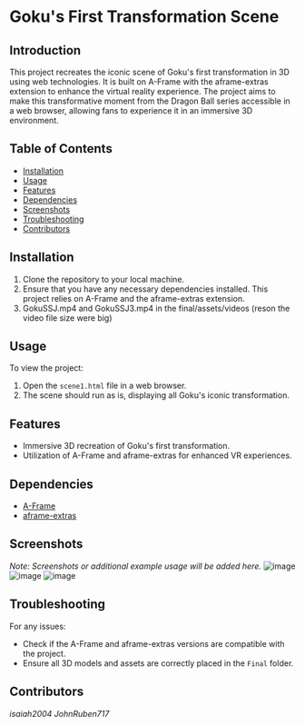 # Goku's First Transformation Scene

## Introduction

This project recreates the iconic scene of Goku's first transformation in 3D using web technologies. It is built on A-Frame with the aframe-extras extension to enhance the virtual reality experience. The project aims to make this transformative moment from the Dragon Ball series accessible in a web browser, allowing fans to experience it in an immersive 3D environment.

## Table of Contents
- [Installation](#installation)
- [Usage](#usage)
- [Features](#features)
- [Dependencies](#dependencies)
- [Screenshots](#screenshots)
- [Troubleshooting](#troubleshooting)
- [Contributors](#contributors)

## Installation

1. Clone the repository to your local machine.
2. Ensure that you have any necessary dependencies installed. This project relies on A-Frame and the aframe-extras extension.
3. GokuSSJ.mp4 and GokuSSJ3.mp4 in the final/assets/videos (reson the video file size were big)

## Usage

To view the project:
1. Open the `scene1.html` file in a web browser.
2. The scene should run as is, displaying all Goku's iconic transformation.

## Features

- Immersive 3D recreation of Goku's first transformation.
- Utilization of A-Frame and aframe-extras for enhanced VR experiences.

## Dependencies

- [A-Frame](https://aframe.io/)
- [aframe-extras](https://github.com/donmccurdy/aframe-extras)

## Screenshots

*Note: Screenshots or additional example usage will be added here.*
![image](https://github.com/JohnRuben717/VR-DBZ-tribute/assets/100009511/3413c1cd-e76b-4325-8e66-ad1a556c8461)
![image](https://github.com/JohnRuben717/VR-DBZ-tribute/assets/100009511/1feb881a-c78c-4022-8e68-7a993805972c)
![image](https://github.com/JohnRuben717/VR-DBZ-tribute/assets/100009511/8afb367a-f737-4b8c-8d21-e48b38c369b0)


## Troubleshooting

For any issues:
- Check if the A-Frame and aframe-extras versions are compatible with the project.
- Ensure all 3D models and assets are correctly placed in the `Final` folder.

## Contributors

*isaiah2004*
*JohnRuben717*

